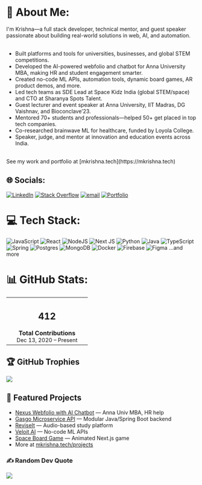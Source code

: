 # 💫 About Me:
I'm Krishna—a full stack developer, technical mentor, and guest speaker passionate about building real-world solutions in web, AI, and automation.<br><br>
- Built platforms and tools for universities, businesses, and global STEM competitions.<br>
- Developed the AI-powered webfolio and chatbot for Anna University MBA, making HR and student engagement smarter.<br>
- Created no-code ML APIs, automation tools, dynamic board games, AR product demos, and more.<br>
- Led tech teams as SDE Lead at Space Kidz India (global STEM/space) and CTO at Sharanya Spots Talent.<br>
- Guest lecturer and event speaker at Anna University, IIT Madras, DG Vaishnav, and Bioconclave’23.<br>
- Mentored 70+ students and professionals—helped 50+ get placed in top tech companies.<br>
- Co-researched brainwave ML for healthcare, funded by Loyola College.<br>
- Speaker, judge, and mentor at innovation and education events across India.<br>
<br>
See my work and portfolio at [mkrishna.tech](https://mkrishna.tech)<br>

## 🌐 Socials:
[![LinkedIn](https://img.shields.io/badge/LinkedIn-%230077B5.svg?logo=linkedin&logoColor=white)](https://www.linkedin.com/in/mkrishna10/)
[![Stack Overflow](https://img.shields.io/badge/-Stackoverflow-FE7A16?logo=stack-overflow&logoColor=white)](https://stackoverflow.com/users/krishna-m)
[![email](https://img.shields.io/badge/Email-D14836?logo=gmail&logoColor=white)](mailto:mkrishna.inbox@gmail.com)
[![Portfolio](https://img.shields.io/badge/Portfolio-%23000000.svg?style=for-the-badge&logo=firefox&logoColor=%23FF7139)](https://mkrishna.tech)

# 💻 Tech Stack:
![JavaScript](https://img.shields.io/badge/javascript-%23323330.svg?style=for-the-badge&logo=javascript&logoColor=%23F7DF1E) 
![React](https://img.shields.io/badge/react-%2320232a.svg?style=for-the-badge&logo=react&logoColor=%2361DAFB)
![NodeJS](https://img.shields.io/badge/node.js-6DA55F?style=for-the-badge&logo=node.js&logoColor=white)
![Next JS](https://img.shields.io/badge/Next-black?style=for-the-badge&logo=next.js&logoColor=white)
![Python](https://img.shields.io/badge/python-3670A0?style=for-the-badge&logo=python&logoColor=ffdd54)
![Java](https://img.shields.io/badge/java-%23ED8B00.svg?style=for-the-badge&logo=openjdk&logoColor=white)
![TypeScript](https://img.shields.io/badge/typescript-%23007ACC.svg?style=for-the-badge&logo=typescript&logoColor=white)
![Spring](https://img.shields.io/badge/spring-%236DB33F.svg?style=for-the-badge&logo=spring&logoColor=white)
![Postgres](https://img.shields.io/badge/postgres-%23316192.svg?style=for-the-badge&logo=postgresql&logoColor=white)
![MongoDB](https://img.shields.io/badge/MongoDB-%234ea94b.svg?style=for-the-badge&logo=mongodb&logoColor=white)
![Docker](https://img.shields.io/badge/docker-%230db7ed.svg?style=for-the-badge&logo=docker&logoColor=white)
![Firebase](https://img.shields.io/badge/firebase-%23039BE5.svg?style=for-the-badge&logo=firebase)
![Figma](https://img.shields.io/badge/figma-%23F24E1E.svg?style=for-the-badge&logo=figma&logoColor=white)
...and more

# 📊 GitHub Stats:
<table>
  <tr>
    <td align="center" width="200">
      <h2>412</h2>
      <b>Total Contributions</b><br>
      <span style="font-size: 0.9em;">Dec 13, 2020 – Present</span>
    </td>
  </tr>
</table>


## 🏆 GitHub Trophies
![](https://github-profile-trophy.vercel.app/?username=krish-1010&theme=radical&no-frame=false&no-bg=true&margin-w=4)

## 📌 Featured Projects
- [Nexus Webfolio with AI Chatbot](https://domsauconnect.com/) — Anna Univ MBA, HR help
- [Gasgo Microservice API](https://github.com/krish-1010/springboot-gasgo) — Modular Java/Spring Boot backend
- [ReviseIt](https://reviseit.vercel.app/) — Audio-based study platform
- [Veloit AI](https://www.linkedin.com/company/veloit-ai/) — No-code ML APIs
- [Space Board Game](https://github.com/krish-1010/dynamic-board-game) — Animated Next.js game
- More at [mkrishna.tech/projects](https://mkrishna.tech/#projects)

### ✍️ Random Dev Quote
![](https://quotes-github-readme.vercel.app/api?type=horizontal&theme=dark)

